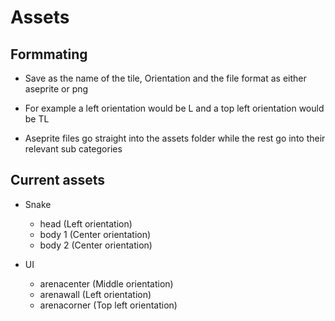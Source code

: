 # Assets

## Formmating

- Save as the name of the tile, Orientation and the file format as either aseprite or png
- For example a left orientation would be L and a top left orientation would be TL

- Aseprite files go straight into the assets folder while the rest go into their relevant sub categories

## Current assets

- Snake
  - head (Left orientation)
  - body 1 (Center orientation)
  - body 2 (Center orientation)

- UI
  - arenacenter (Middle orientation)
  - arenawall (Left orientation)
  - arenacorner (Top left orientation)
